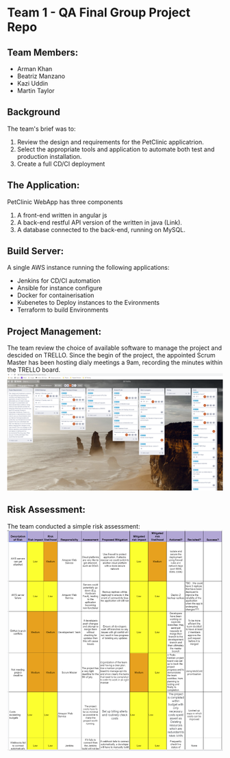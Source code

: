 # Team 1 - QA Final Group Project Repo

## Team Members:
* Arman Khan
* Beatriz Manzano
* Kazi Uddin
* Martin Taylor


## Background
The team's brief was to:
1. Review the design and requirements for the PetClinic applicatrion.
2. Select the appropriate tools and application to automate both test and production installation.
3. Create a full CD/CI deployment

## The Application:
PetClinic WebApp has three components
1. A front-end written in angular js 
2. A back-end restful API version of the written in java (Link). 
3. A database connected to the back-end, running on MySQL.

## Build Server:
A single AWS instance running the following applications:
* Jenkins for CD/CI automation
* Ansible for instance configure
* Docker for containerisation
* Kubenetes to Deploy instances to the Evironments
* Terraform to build Environments

## Project Management:
The team review the choice of available software to manage the project and descided on TRELLO. Since the begin of the project, the appointed Scrum Master has been hosting dialy meetings a 9am, recording the minutes within the TRELLO board.
![TRELLO](images/trello.PNG)

## Risk Assessment:
The team conducted a simple risk assessment:
![RISKASSESSMENT](images/risk.PNG)

